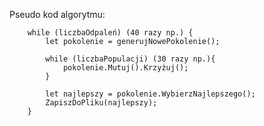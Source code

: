 Pseudo kod algorytmu:

        while (liczbaOdpaleń) (40 razy np.) {
            let pokolenie = generujNowePokolenie();
            
            while (liczbaPopulacji) (30 razy np.){
                pokolenie.Mutuj().Krzyżuj();
            }

            let najlepszy = pokolenie.WybierzNajlepszego();
            ZapiszDoPliku(najlepszy);
        }
